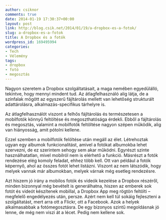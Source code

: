```yaml
---
author: csiknor
comments: true
date: 2014-01-19 17:30:37+00:00
layout: post
link: http://blog.csik.net/2014/01/19/a-dropbox-es-a-fotok/
slug: a-dropbox-es-a-fotok
title: A Dropbox és a fotók
wordpress_id: 169495994
categories:
- Tech
- Vélemény
tags:
- dropbox
- fotó
- megosztás
---
```


Nagyon szeretem a Dropbox szolgáltatásait, a maga nemében egyedülálló, tekintve, hogy mennyi mindent tud. Az átlagfelhasználó alig látja, de a színfalak mögött az egyszerű fájltárolás mellett van lehetőség strukturált adattárolásra, alkalmazás-specifikus tárhelyre is.

Az átlagfelhasználót viszont a felhős fájltárolás és természetesen a mobilfotók könnyű feltöltése és megoszthatósága érdekli. Ebből a fájltárolás és megosztás, valamint a mobilfotók feltöltése nagyon szépen működik, alig van hiányosság, amit pótolni kellene.

Ezzel szemben a mobilfotók felöltése után megáll az élet. Létrehoztak ugyan egy albumok funkcionalitást, amivel a fotókat albumokba lehet szervezni, de ez szerintem sehogy sem akar működni. Egyrészt szinte használhatatlan, mivel mobilról nem is elérhető a funkció. Másrészt a fotók rendezése elég komoly feladat, ehhez több kell. Ott van például a fotók képernyő, ahol az összes fotót lehet listázni. Viszont az nem látszódik, hogy melyek vannak már albumokban, melyek várnak még esetleg rendezésre.

Azt hiszem jó irány a mobilos fotók és videók kezelése a Dropbox részéről, minden bizonnyal még bevételt is generálhatna, hiszen az emberek sok fotót és videót készítenek mobillal, a Dropbox App meg rögtön feltölti – megfelelő engedélyezés után, persze. Azért nem kell túl sokáig fejleszteni a szolgáltatást, mert arra ott a Flickr, ott a Facebook. Azok a helyek alkalmasabbak a fotómegosztásra. De egy bizonyos szintű megoldásnak jó lenne, de még nem viszi át a lécet. Pedig nem kellene sok.
